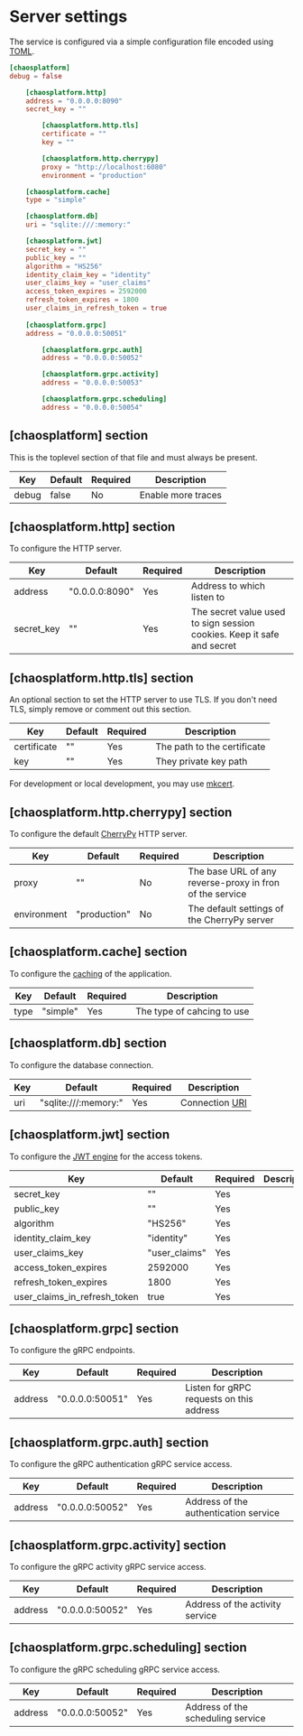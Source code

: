 # Server settings

The service is configured via a simple configuration file encoded using
[TOML][].

[TOML]: https://github.com/toml-lang/toml

```toml
[chaosplatform]
debug = false

    [chaosplatform.http]
    address = "0.0.0.0:8090"
    secret_key = ""

        [chaosplatform.http.tls]
        certificate = ""
        key = ""

        [chaosplatform.http.cherrypy]
        proxy = "http://localhost:6080"
        environment = "production"

    [chaosplatform.cache]
    type = "simple"

    [chaosplatform.db]
    uri = "sqlite:///:memory:"

    [chaosplatform.jwt]
    secret_key = ""
    public_key = ""
    algorithm = "HS256"
    identity_claim_key = "identity"
    user_claims_key = "user_claims"
    access_token_expires = 2592000
    refresh_token_expires = 1800
    user_claims_in_refresh_token = true
        
    [chaosplatform.grpc]
    address = "0.0.0.0:50051"

        [chaosplatform.grpc.auth]
        address = "0.0.0.0:50052"

        [chaosplatform.grpc.activity]
        address = "0.0.0.0:50053"

        [chaosplatform.grpc.scheduling]
        address = "0.0.0.0:50054"
```

## [chaosplatform] section

This is the toplevel section of that file and must always be present.

| Key                       | Default           | Required | Description                                        | 
|---------------------------|-------------------|----------|----------------------------------------------------|
| debug                     | false             | No       | Enable more traces |


## [chaosplatform.http] section

To configure the HTTP server.

| Key                       | Default           | Required | Description                                        | 
|---------------------------|-------------------|----------|--------------------------- |
| address                   | "0.0.0.0:8090"    | Yes      | Address to which listen to |
| secret_key                | ""                | Yes      | The secret value used to sign session cookies. Keep it safe and secret |

## [chaosplatform.http.tls] section

An optional section to set the HTTP server to use TLS. If you don't need TLS,
simply remove or comment out this section.

| Key                       | Default           | Required | Description                                        | 
|---------------------------|-------------------|----------|--------------------------- |
| certificate               | ""                | Yes      | The path to the certificate |
| key                       | ""                | Yes      | They private key path |

For development or local development, you may use [mkcert][].

[mkcert]: https://github.com/FiloSottile/mkcert

## [chaosplatform.http.cherrypy] section

To configure the default [CherryPy][cherrypy] HTTP server.

[cherrypy]: https://cherrypy.org/

| Key                       | Default           | Required | Description                                        | 
|---------------------------|-------------------|----------|--------------------------- |
| proxy                     | ""                | No       | The base URL of any reverse-proxy in fron of the service |
| environment               | "production"      | No       | The default settings of the CherryPy server |

## [chaosplatform.cache] section

To configure the [caching][] of the application.

| Key                       | Default           | Required | Description                                        | 
|---------------------------|-------------------|----------|--------------------------- |
| type                      | "simple"          | Yes      | The type of cahcing to use |

[caching]: https://pythonhosted.org/Flask-Caching/

## [chaosplatform.db] section

To configure the database connection.

| Key                       | Default           | Required | Description                                        | 
|---------------------------|-------------------|----------|--------------------------- |
| uri                       | "sqlite:///:memory:"    | Yes      | Connection [URI][dburi] |

[dburi]: https://docs.sqlalchemy.org/en/latest/core/engines.html#database-urls


## [chaosplatform.jwt] section

To configure the [JWT engine][jwt] for the access tokens.


| Key                           | Default           | Required | Description                                        | 
|-------------------------------|-------------------|----------|--------------------------- |
| secret_key                    | ""    | Yes      |  |
| public_key                    | ""    | Yes      |  |
| algorithm                     | "HS256"    | Yes      |  |
| identity_claim_key            | "identity"    | Yes      |  |
| user_claims_key               | "user_claims"    | Yes      |  |
| access_token_expires          | 2592000    | Yes      | |
| refresh_token_expires         | 1800    | Yes      |  |
| user_claims_in_refresh_token  | true    | Yes      |  |

[jwt]: https://flask-jwt-extended.readthedocs.io/en/latest/options.html


## [chaosplatform.grpc] section

To configure the gRPC endpoints.

| Key                       | Default           | Required | Description                                        | 
|---------------------------|-------------------|----------|--------------------------- |
| address                   | "0.0.0.0:50051"    | Yes      | Listen for gRPC requests on this address |

## [chaosplatform.grpc.auth] section

To configure the gRPC authentication gRPC service access.

| Key                       | Default           | Required | Description                                        | 
|---------------------------|-------------------|----------|--------------------------- |
| address                   | "0.0.0.0:50052"    | Yes      | Address of the authentication service |

## [chaosplatform.grpc.activity] section

To configure the gRPC activity gRPC service access.

| Key                       | Default           | Required | Description                                        | 
|---------------------------|-------------------|----------|--------------------------- |
| address                   | "0.0.0.0:50052"    | Yes      | Address of the activity service |

## [chaosplatform.grpc.scheduling] section

To configure the gRPC scheduling gRPC service access.

| Key                       | Default           | Required | Description                                        | 
|---------------------------|-------------------|----------|--------------------------- |
| address                   | "0.0.0.0:50052"    | Yes      | Address of the scheduling service |
